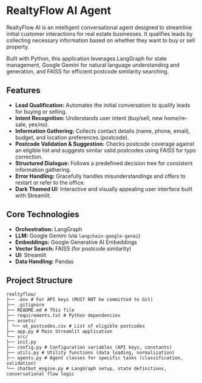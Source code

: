 # RealtyFlow AI Agent

RealtyFlow AI is an intelligent conversational agent designed to streamline initial customer interactions for real estate businesses. It qualifies leads by collecting necessary information based on whether they want to buy or sell property.

Built with Python, this application leverages LangGraph for state management, Google Gemini for natural language understanding and generation, and FAISS for efficient postcode similarity searching.

## Features

*   **Lead Qualification:** Automates the initial conversation to qualify leads for buying or selling.
*   **Intent Recognition:** Understands user intent (buy/sell, new home/re-sale, yes/no).
*   **Information Gathering:** Collects contact details (name, phone, email), budget, and location preferences (postcode).
*   **Postcode Validation & Suggestion:** Checks postcode coverage against an eligible list and suggests similar valid postcodes using FAISS for typo correction.
*   **Structured Dialogue:** Follows a predefined decision tree for consistent information gathering.
*   **Error Handling:** Gracefully handles misunderstandings and offers to restart or refer to the office.
*   **Dark Themed UI:** Interactive and visually appealing user interface built with Streamlit.

## Core Technologies

*   **Orchestration:** LangGraph
*   **LLM:** Google Gemini (via `langchain-google-genai`)
*   **Embeddings:** Google Generative AI Embeddings
*   **Vector Search:** FAISS (for postcode similarity)
*   **UI:** Streamlit
*   **Data Handling:** Pandas

## Project Structure


```
realtyflow/
├── .env # For API keys (MUST NOT be committed to Git)
├── .gitignore
├── README.md # This file
├── requirements.txt # Python dependencies
├── assets/
│ └── uk_postcodes.csv # List of eligible postcodes
├── app.py # Main Streamlit application
└── src/
├── init.py
├── config.py # Configuration variables (API keys, constants)
├── utils.py # Utility functions (data loading, normalization)
├── agents.py # Agent classes for specific tasks (classification, validation)
└── chatbot_engine.py # LangGraph setup, state definitions, conversational flow logic
```
